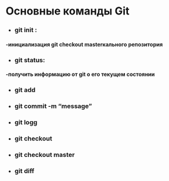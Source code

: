 # Основные команды Git

* ### git init :
#### -инициализация git checkout masterкального репозитория

* ### git status:
#### -получить информацию от git о его текущем состоянии

 * ### git add 

* ### git commit -m “message” 

* ### git logg 

* ### git checkout

* ### git checkout master

* ### git diff
